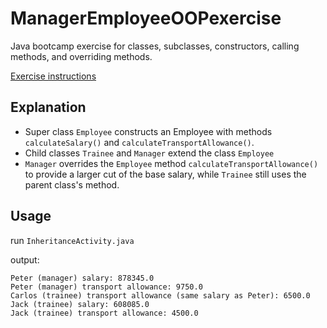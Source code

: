# ManagerEmployeeOOPexercise
Java bootcamp exercise for classes, subclasses, constructors, calling methods, and overriding methods.

[Exercise instructions](https://drive.google.com/file/d/15W4H8WAdoKRSz7GTDpbWXPhoB-TSbhDv/view)

## Explanation
- Super class `Employee` constructs an Employee with methods `calculateSalary()` and `calculateTransportAllowance()`.
- Child classes `Trainee` and `Manager` extend the class `Employee`
- `Manager` overrides the `Employee` method `calculateTransportAllowance()` to provide a larger cut of the base salary, while `Trainee` still uses the parent class's method.

## Usage
run `InheritanceActivity.java`

output:
```
Peter (manager) salary: 878345.0
Peter (manager) transport allowance: 9750.0
Carlos (trainee) transport allowance (same salary as Peter): 6500.0
Jack (trainee) salary: 608085.0
Jack (trainee) transport allowance: 4500.0
```
